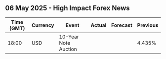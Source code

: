## 06 May 2025 - High Impact Forex News

| Time (GMT) | Currency | Event | Actual | Forecast | Previous |
|------|----------|-------|--------|----------|----------|
| 18:00 | USD | 10-Year Note Auction |  |  | 4.435% |
